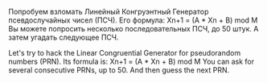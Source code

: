 Попробуем взломать Линейный Конгруэнтный Генератор псевдослучайных чисел (ПСЧ).
Его формула: Xn+1 = (A * Xn + B) mod M
Вы можете попросить несколько последовательных ПСЧ, до 50 штук. А затем угадать следующее ПСЧ.

Let's try to hack the Linear Congruential Generator for pseudorandom numbers (PRN).
Its formula is: Xn+1 = (A * Xn + B) mod M
You can ask for several consecutive PRNs, up to 50. And then guess the next PRN.

